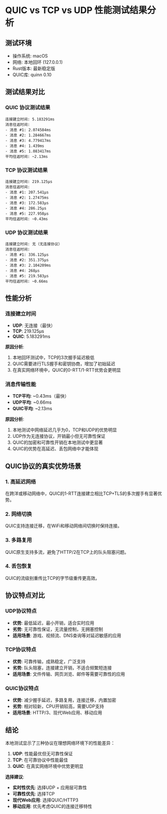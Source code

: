 # QUIC vs TCP vs UDP 性能测试结果分析

## 测试环境
- 操作系统: macOS
- 网络: 本地回环 (127.0.0.1)
- Rust版本: 最新稳定版
- QUIC库: quinn 0.10

## 测试结果对比

### QUIC 协议测试结果
```
连接建立时间: 5.183291ms
消息往返时间:
- 消息 #1: 2.074584ms
- 消息 #2: 1.284667ms  
- 消息 #3: 4.779417ms
- 消息 #4: 1.439ms
- 消息 #5: 1.083417ms
平均往返时间: ~2.13ms
```

### TCP 协议测试结果
```
连接建立时间: 219.125µs
消息往返时间:
- 消息 #1: 207.541µs
- 消息 #2: 1.27475ms
- 消息 #3: 172.583µs  
- 消息 #4: 286.25µs
- 消息 #5: 227.958µs
平均往返时间: ~0.43ms
```

### UDP 协议测试结果
```
连接建立时间: 无（无连接协议）
消息往返时间:
- 消息 #1: 336.125µs
- 消息 #2: 351.375µs
- 消息 #3: 2.104209ms
- 消息 #4: 268µs
- 消息 #5: 219.583µs
平均往返时间: ~0.66ms
```

## 性能分析

### 连接建立时间
- **UDP**: 无连接（最快）
- **TCP**: 219.125µs
- **QUIC**: 5.183291ms

**原因分析**:
1. 本地回环测试中，TCP的3次握手延迟极低
2. QUIC需要进行TLS握手和密钥协商，增加了初始延迟
3. 在真实网络环境中，QUIC的0-RTT/1-RTT优势会更明显

### 消息传输性能
- **TCP平均**: ~0.43ms（最快）
- **UDP平均**: ~0.66ms
- **QUIC平均**: ~2.13ms

**原因分析**:
1. 本地测试中网络延迟几乎为0，TCP和UDP的优势明显
2. UDP作为无连接协议，开销最小但无可靠性保证
3. QUIC的加密和可靠性开销在本地测试中更显著
4. QUIC的优势在高延迟、丢包网络中才能体现

## QUIC协议的真实优势场景

### 1. 高延迟网络
在跨洋或移动网络中，QUIC的1-RTT连接建立相比TCP+TLS的多次握手有显著优势。

### 2. 网络切换
QUIC支持连接迁移，在WiFi和移动网络间切换时保持连接。

### 3. 多路复用
QUIC原生支持多流，避免了HTTP/2在TCP上的队头阻塞问题。

### 4. 丢包恢复
QUIC的流级别重传比TCP的字节级重传更高效。

## 协议特点对比

### UDP协议特点
- **优势**: 最低延迟，最小开销，适合实时应用
- **劣势**: 无可靠性保证，无流量控制，无拥塞控制
- **适用场景**: 游戏、视频流、DNS查询等对延迟敏感的应用

### TCP协议特点
- **优势**: 可靠传输，成熟稳定，广泛支持
- **劣势**: 队头阻塞，连接建立开销，不适合频繁短连接
- **适用场景**: 文件传输、网页浏览、邮件等需要可靠性的应用

### QUIC协议特点
- **优势**: 减少握手延迟，多路复用，连接迁移，内置加密
- **劣势**: 相对较新，CPU开销较高，需要UDP支持
- **适用场景**: HTTP/3、现代Web应用、移动应用

## 结论

本地测试显示了三种协议在理想网络环境下的性能差异：

1. **UDP**: 性能最优但无可靠性保证
2. **TCP**: 在可靠协议中性能最佳
3. **QUIC**: 在真实网络环境中优势更明显

**选择建议**:
- **实时性优先**: 选择UDP + 应用层可靠性
- **可靠性优先**: 选择TCP
- **现代Web应用**: 选择QUIC/HTTP3
- **移动应用**: 优先考虑QUIC的连接迁移特性